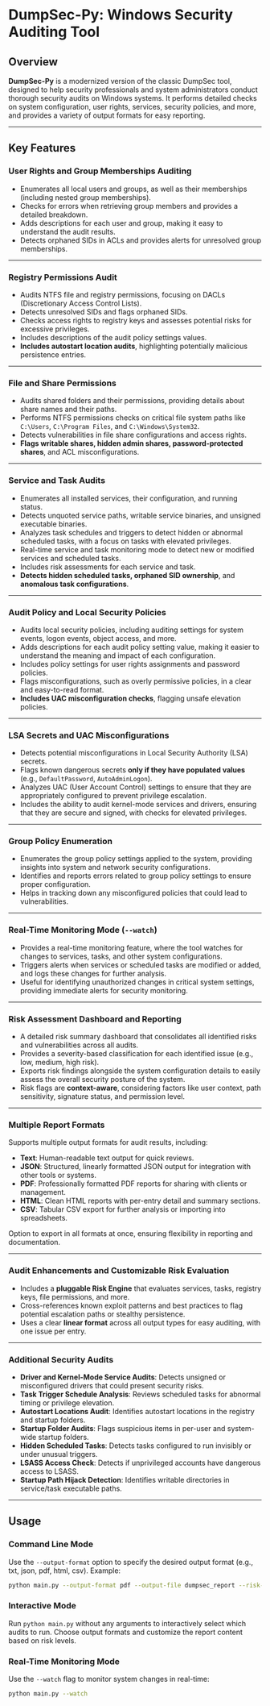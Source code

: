 # DumpSec-Py: Windows Security Auditing Tool

## Overview  
**DumpSec-Py** is a modernized version of the classic DumpSec tool, designed to help security professionals and system administrators conduct thorough security audits on Windows systems. It performs detailed checks on system configuration, user rights, services, security policies, and more, and provides a variety of output formats for easy reporting.

---

## Key Features

### User Rights and Group Memberships Auditing
- Enumerates all local users and groups, as well as their memberships (including nested group memberships).
- Checks for errors when retrieving group members and provides a detailed breakdown.
- Adds descriptions for each user and group, making it easy to understand the audit results.
- Detects orphaned SIDs in ACLs and provides alerts for unresolved group memberships.

---

### Registry Permissions Audit
- Audits NTFS file and registry permissions, focusing on DACLs (Discretionary Access Control Lists).
- Detects unresolved SIDs and flags orphaned SIDs.
- Checks access rights to registry keys and assesses potential risks for excessive privileges.
- Includes descriptions of the audit policy settings values.
- **Includes autostart location audits**, highlighting potentially malicious persistence entries.

---

### File and Share Permissions
- Audits shared folders and their permissions, providing details about share names and their paths.
- Performs NTFS permissions checks on critical file system paths like `C:\Users`, `C:\Program Files`, and `C:\Windows\System32`.
- Detects vulnerabilities in file share configurations and access rights.
- **Flags writable shares, hidden admin shares, password-protected shares**, and ACL misconfigurations.

---

### Service and Task Audits
- Enumerates all installed services, their configuration, and running status.
- Detects unquoted service paths, writable service binaries, and unsigned executable binaries.
- Analyzes task schedules and triggers to detect hidden or abnormal scheduled tasks, with a focus on tasks with elevated privileges.
- Real-time service and task monitoring mode to detect new or modified services and scheduled tasks.
- Includes risk assessments for each service and task.
- **Detects hidden scheduled tasks, orphaned SID ownership**, and **anomalous task configurations**.

---

### Audit Policy and Local Security Policies
- Audits local security policies, including auditing settings for system events, logon events, object access, and more.
- Adds descriptions for each audit policy setting value, making it easier to understand the meaning and impact of each configuration.
- Includes policy settings for user rights assignments and password policies.
- Flags misconfigurations, such as overly permissive policies, in a clear and easy-to-read format.
- **Includes UAC misconfiguration checks**, flagging unsafe elevation policies.

---

### LSA Secrets and UAC Misconfigurations
- Detects potential misconfigurations in Local Security Authority (LSA) secrets.
- Flags known dangerous secrets **only if they have populated values** (e.g., `DefaultPassword`, `AutoAdminLogon`).
- Analyzes UAC (User Account Control) settings to ensure that they are appropriately configured to prevent privilege escalation.
- Includes the ability to audit kernel-mode services and drivers, ensuring that they are secure and signed, with checks for elevated privileges.

---

### Group Policy Enumeration
- Enumerates the group policy settings applied to the system, providing insights into system and network security configurations.
- Identifies and reports errors related to group policy settings to ensure proper configuration.
- Helps in tracking down any misconfigured policies that could lead to vulnerabilities.

---

### Real-Time Monitoring Mode (`--watch`)
- Provides a real-time monitoring feature, where the tool watches for changes to services, tasks, and other system configurations.
- Triggers alerts when services or scheduled tasks are modified or added, and logs these changes for further analysis.
- Useful for identifying unauthorized changes in critical system settings, providing immediate alerts for security monitoring.

---

### Risk Assessment Dashboard and Reporting
- A detailed risk summary dashboard that consolidates all identified risks and vulnerabilities across all audits.
- Provides a severity-based classification for each identified issue (e.g., low, medium, high risk).
- Exports risk findings alongside the system configuration details to easily assess the overall security posture of the system.
- Risk flags are **context-aware**, considering factors like user context, path sensitivity, signature status, and permission level.

---

### Multiple Report Formats
Supports multiple output formats for audit results, including:

- **Text**: Human-readable text output for quick reviews.  
- **JSON**: Structured, linearly formatted JSON output for integration with other tools or systems.  
- **PDF**: Professionally formatted PDF reports for sharing with clients or management.  
- **HTML**: Clean HTML reports with per-entry detail and summary sections.  
- **CSV**: Tabular CSV export for further analysis or importing into spreadsheets.

Option to export in all formats at once, ensuring flexibility in reporting and documentation.

---

### Audit Enhancements and Customizable Risk Evaluation
- Includes a **pluggable Risk Engine** that evaluates services, tasks, registry keys, file permissions, and more.
- Cross-references known exploit patterns and best practices to flag potential escalation paths or stealthy persistence.
- Uses a clear **linear format** across all output types for easy auditing, with one issue per entry.

---

### Additional Security Audits
- **Driver and Kernel-Mode Service Audits**: Detects unsigned or misconfigured drivers that could present security risks.
- **Task Trigger Schedule Analysis**: Reviews scheduled tasks for abnormal timing or privilege elevation.
- **Autostart Locations Audit**: Identifies autostart locations in the registry and startup folders.
- **Startup Folder Audits**: Flags suspicious items in per-user and system-wide startup folders.
- **Hidden Scheduled Tasks**: Detects tasks configured to run invisibly or under unusual triggers.
- **LSASS Access Check**: Detects if unprivileged accounts have dangerous access to LSASS.
- **Startup Path Hijack Detection**: Identifies writable directories in service/task executable paths.

---

## Usage

### Command Line Mode  
Use the `--output-format` option to specify the desired output format (e.g., txt, json, pdf, html, csv). Example:
```bash
python main.py --output-format pdf --output-file dumpsec_report --risk-level high
```

### Interactive Mode  
Run `python main.py` without any arguments to interactively select which audits to run. Choose output formats and customize the report content based on risk levels.

### Real-Time Monitoring Mode  
Use the `--watch` flag to monitor system changes in real-time:
```bash
python main.py --watch
